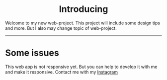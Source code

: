 <h1 style="text-align:center;">Introducing</h1>
Welcome to my new web-project. This project will include some design tips and more. But I also may change topic of web-project.
<hr>
<h1>Some issues</h1>
This web app is not responsive yet. But you can help to develop it with me and make it responsive. Contact me with my <a href='https://instagram.com/avoe.x'>Instagram</a>

